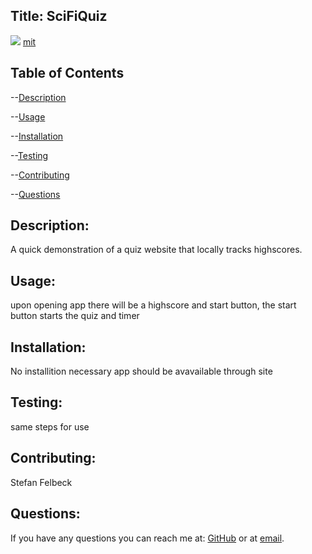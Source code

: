 ## Title: SciFiQuiz
![](https://img.shields.io/badge/license-mit-green)
[mit](https://choosealicense.com/licenses/mit)
        
## Table of Contents

--[Description](#description)

--[Usage](#usage)

--[Installation](#installation)

--[Testing](#testing)

--[Contributing](#contributing)

--[Questions](#questions)


## Description: 
A quick demonstration of a quiz website that locally tracks highscores. 

## Usage:
upon opening app there will be a highscore and start button, the start button starts the quiz and timer

## Installation: 
No installition necessary app should be avavailable through site 

## Testing:
same steps for use

## Contributing: 
Stefan Felbeck 

## Questions: 
If you have any questions you can reach me at:
[GitHub](https://www.github.com/SFelbeck) or at [email](mailto:stefanfelbeck@gmail.com).